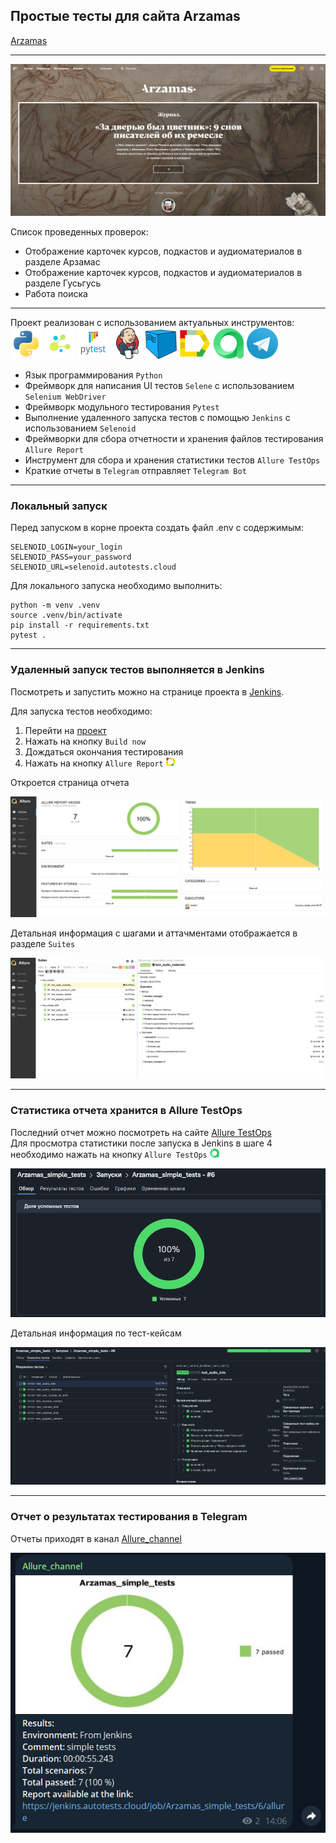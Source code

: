 ## Простые тесты для сайта Arzamas

[Arzamas](https://arzamas.academy/)

---
 
<img src="media/images/Arzamas.png">


Список проведенных проверок:
- Отображение карточек курсов, подкастов и аудиоматериалов в разделе Арзамас
- Отображение карточек курсов, подкастов и аудиоматериалов в разделе Гусьгусь
- Работа поиска

---

Проект реализован с использованием актуальных инструментов:  
 <img src="media/icons/python.svg" width="50">  <img src="media/icons/selene.png" width="50"> <img src="media/icons/pytest.png" width="50"> <img src="media/icons/jenkins.png" width="50"> <img src="media/icons/selenoid.png" width="50"> <img src="media/icons/allure_report.png" width="50"> <img src="media/icons/allure_testops.png" width="50"> <img src="media/icons/tg.png" width="50">  


- Язык программирования `Python`
- Фреймворк для написания UI тестов `Selene` с использованием `Selenium WebDriver`
- Фреймворк модульного тестирования `Pytest`
- Выполнение удаленного запуска тестов с помощью `Jenkins` с использованием `Selenoid`
- Фреймворки для сбора отчетности и хранения файлов тестирования `Allure Report`
- Инструмент для сбора и хранения статистики тестов `Allure TestOps`
- Краткие отчеты в `Telegram` отправляет `Telegram Bot`

---

### Локальный запуск
Перед запуском в корне проекта создать файл .env с содержимым:
```
SELENOID_LOGIN=your_login
SELENOID_PASS=your_password
SELENOID_URL=selenoid.autotests.cloud
```

Для локального запуска необходимо выполнить:
```
python -m venv .venv
source .venv/bin/activate
pip install -r requirements.txt
pytest .
```

---
### Удаленный запуск тестов выполняется в Jenkins
Посмотреть и запустить можно на странице проекта в [Jenkins](https://jenkins.autotests.cloud/job/Arzamas_simple_tests/).

Для запуска тестов необходимо:
1. Перейти на [проект](https://jenkins.autotests.cloud/job/Arzamas_simple_tests/)
2. Нажать на кнопку `Build now`
3. Дождаться окончания тестирования
4. Нажать на кнопку `Allure Report` <img src="media/icons/allure_report.png" width="15">

Откроется страница отчета

<img src="media/images/allure1.png">

Детальная информация с шагами и аттачментами отображается в разделе `Suites`

<img src="media/images/allure2.png">

---
### Статистика отчета хранится в Allure TestOps
Последний отчет можно посмотреть на сайте [Allure TestOps](https://allure.autotests.cloud/launch/45643/?treeId=0)  
Для просмотра статистики после запуска в Jenkins в шаге 4 необходимо нажать на кнопку `Allure TestOps` <img src="media/icons/allure_testops.png" width="15">

<img src="media/images/testops1.png">

Детальная информация по тест-кейсам

<img src="media/images/testops2.png">


---
### Отчет о результатах тестирования в Telegram
Отчеты приходят в канал [Allure_channel](https://t.me/Allure_channel_autotests)

<img src="media/images/tg.png">








